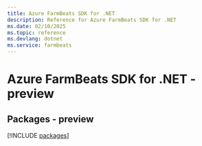 ```yaml
---
title: Azure FarmBeats SDK for .NET
description: Reference for Azure FarmBeats SDK for .NET
ms.date: 02/10/2025
ms.topic: reference
ms.devlang: dotnet
ms.service: farmbeats
---
```

# Azure FarmBeats SDK for .NET - preview
## Packages - preview
[!INCLUDE [packages](farmbeats-index.md)]